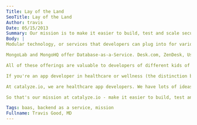 ```yaml
---
Title: Lay of the Land
SeoTitle: Lay of the Land
Author: travis
Date: 05/15/2013
Summary: Our mission is to make it easier to build, test and scale secure, interoperable, and effective apps for healthcare.
Body: |
Modular technology, or services that developers can plug into for various features or function, is here. There seems to be almost a limitless number of possible **BLANK-as-a-Service** offerings these days. Amazon and Rackspace offer Infrastructure-as-a-Service (IaaS). Heroku offers a Platform-as-a-Service (PaaS). Kinvey, Parse, and Stackmob offer Backend-as-a-Service (BaaS). Context.io offers Email-as-a-Service.

MongoLab and MongoHQ offer Database-as-a-Service. Desk.com, ZenDesk, UserVoice and a host of others offer the equivalent of Helpdesk-as-a-Service. Google, Swiftype, and Searchify offer Search-as-a-Service. Stripe offers Payment-as-a-Service. And then some others, like Singly, offer niche solutions like Social-as-a-Service.

All of these offerings are valuable to developers of different kids of applications. We at catalyze.io have personally tested all the services listed above and gone to production with many of them supporting our applications. The real value, and the reason people pay for these services, is that $29 or $49 or even $499 per month is a lot cheaper than having dedicated developer time spent to maintain and scale these various services. By using these services, and the majority of them offer a free tier to developers to get started, the time to market is considerably faster and it's much cheaper to fail or succeed, and to iterate on the core value of the product based on user feedback and usage analytics.

If you're an app developer in healthcare or wellness (the distinction between the two is quickly dissolving), or you want to be, you'll find many of these services are more tailored to consumer Internet, lacking healthcare-specific security and interoperability. While not all apps for health and wellness have to be HIPAA compliant or support CCD / CCDA / HL7 / EDI / SNOMED / LOINC / ICD# data in and out, it's certainly a differentiator when messaging with consumers and marketing to enterprises (health systems, payers, pharma, etc).

At catalyze.io, we are healthcare app developers. We have lots of ideas. We desperately need and want tools to help us in the process of making apps. We have lots of people, especially physicians, come to use with ideas. We also talk to tons of developers and entrenched interests in the industry about how they build and test apps and services. We found other people needed the same things we needed because they, like us, wanted a lower barrier to getting to market and testing their app / idea.

So that's our mission at catalyze.io - make it easier to build, test and scale secure, interoperable, and effective apps for healthcare. We don't think security and interoperability have to be a hindrance to building and distributing apps for health and wellness. We also don't think developers and apps should compete on security and interoperability, instead they should compete on their core value to users and/or customers. Our healthcare backend-as-a-service is being built and tested with several production reference launch apps. We're excited to share them with you in the coming months, and open up our platform this spring. If you're interested in testing our platform, please send us an email.

Tags: baas, backend as a service, mission
Fullname: Travis Good, MD
---
```

